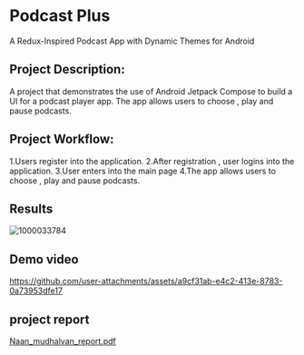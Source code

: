 # Podcast Plus

A Redux-Inspired Podcast App with Dynamic Themes for Android

## Project Description: 

A project that demonstrates the use of Android Jetpack Compose to build a UI for a podcast player app. The app allows users to choose , play and pause podcasts.

## Project Workflow:

1.Users register into the application.
2.After registration , user logins into the application.
3.User enters into the main page
4.The app allows users to choose , play and pause podcasts.

## Results

![1000033784](https://github.com/user-attachments/assets/fc84b17d-7d5c-47e8-b4ce-156804d2f868)

## Demo video

https://github.com/user-attachments/assets/a9cf31ab-e4c2-413e-8783-0a73953dfe17

## project report

[Naan_mudhalvan_report.pdf](https://github.com/user-attachments/files/17786773/Naan_mudhalvan_report.pdf)






